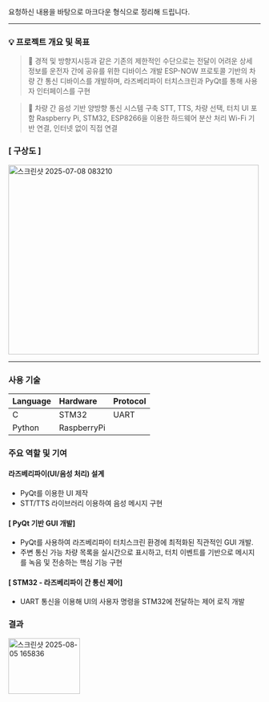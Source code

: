 요청하신 내용을 바탕으로 마크다운 형식으로 정리해 드립니다.

***

### 💡 프로젝트 개요 및 목표

> 📢 경적 및 방향지시등과 같은 기존의 제한적인 수단으로는 전달이 어려운 상세 정보를 운전자 간에 공유를 위한 디바이스 개발
> ESP-NOW 프로토콜 기반의 차량 간 통신 디바이스를 개발하며, 라즈베리파이 터치스크린과 PyQt를 통해 사용자 인터페이스를 구현

> 📢 차량 간 음성 기반 양방향 통신 시스템 구축
> STT, TTS, 차량 선택, 터치 UI 포함
> Raspberry Pi, STM32, ESP8266을 이용한 하드웨어 분산 처리
> Wi-Fi 기반 연결, 인터넷 없이 직접 연결

### [ 구상도 ]

<img width="500" height="378" alt="스크린샷 2025-07-08 083210" src="https://github.com/user-attachments/assets/5591c1c8-69cf-40bd-b3dd-437cb983bc14" />


---

### 사용 기술

| Language | Hardware | Protocol |
| :--- | :--- | :--- |
| C | STM32 | UART |
| Python | RaspberryPi | |

### 주요 역할 및 기여

#### 라즈베리파이(UI/음성 처리) 설계
- PyQt를 이용한 UI 제작
- STT/TTS 라이브러리 이용하여 음성 메시지 구현

#### [ PyQt 기반 GUI 개발]
- PyQt를 사용하여 라즈베리파이 터치스크린 환경에 최적화된 직관적인 GUI 개발.
- 주변 통신 가능 차량 목록을 실시간으로 표시하고, 터치 이벤트를 기반으로 메시지를 녹음 및 전송하는 핵심 기능 구현

#### [ STM32 - 라즈베리파이 간 통신 제어]
- UART 통신을 이용해 UI의 사용자 명령을 STM32에 전달하는 제어 로직 개발

### 결과
<img width="143" height="111" alt="스크린샷 2025-08-05 165836" src="https://github.com/user-attachments/assets/4b8f9250-ff07-4122-9e35-6890375a072d" />
